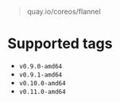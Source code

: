 > quay.io/coreos/flannel

# Supported tags
- `v0.9.0-amd64`
- `v0.9.1-amd64`
- `v0.10.0-amd64`
- `v0.11.0-amd64`